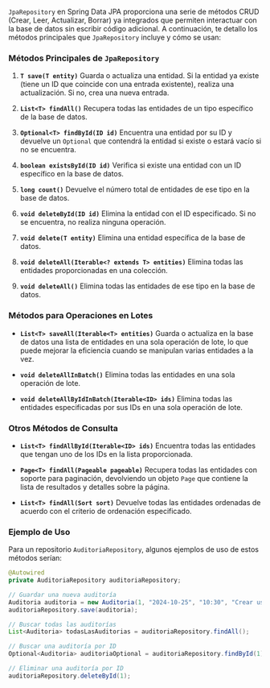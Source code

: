 `JpaRepository` en Spring Data JPA proporciona una serie de métodos CRUD (Crear, Leer, Actualizar, Borrar) ya integrados que permiten interactuar con la base de datos sin escribir código adicional. A continuación, te detallo los métodos principales que `JpaRepository` incluye y cómo se usan:

### Métodos Principales de `JpaRepository`

1. **`T save(T entity)`**
   Guarda o actualiza una entidad. Si la entidad ya existe (tiene un ID que coincide con una entrada existente), realiza una actualización. Si no, crea una nueva entrada.

2. **`List<T> findAll()`**
   Recupera todas las entidades de un tipo específico de la base de datos.

3. **`Optional<T> findById(ID id)`**
   Encuentra una entidad por su ID y devuelve un `Optional` que contendrá la entidad si existe o estará vacío si no se encuentra.

4. **`boolean existsById(ID id)`**
   Verifica si existe una entidad con un ID específico en la base de datos.

5. **`long count()`**
   Devuelve el número total de entidades de ese tipo en la base de datos.

6. **`void deleteById(ID id)`**
   Elimina la entidad con el ID especificado. Si no se encuentra, no realiza ninguna operación.

7. **`void delete(T entity)`**
   Elimina una entidad específica de la base de datos.

8. **`void deleteAll(Iterable<? extends T> entities)`**
   Elimina todas las entidades proporcionadas en una colección.

9. **`void deleteAll()`**
   Elimina todas las entidades de ese tipo en la base de datos.

### Métodos para Operaciones en Lotes

- **`List<T> saveAll(Iterable<T> entities)`**
  Guarda o actualiza en la base de datos una lista de entidades en una sola operación de lote, lo que puede mejorar la eficiencia cuando se manipulan varias entidades a la vez.

- **`void deleteAllInBatch()`**
  Elimina todas las entidades en una sola operación de lote.

- **`void deleteAllByIdInBatch(Iterable<ID> ids)`**
  Elimina todas las entidades especificadas por sus IDs en una sola operación de lote.

### Otros Métodos de Consulta

- **`List<T> findAllById(Iterable<ID> ids)`**
  Encuentra todas las entidades que tengan uno de los IDs en la lista proporcionada.

- **`Page<T> findAll(Pageable pageable)`**
  Recupera todas las entidades con soporte para paginación, devolviendo un objeto `Page` que contiene la lista de resultados y detalles sobre la página.

- **`List<T> findAll(Sort sort)`**
  Devuelve todas las entidades ordenadas de acuerdo con el criterio de ordenación especificado.

### Ejemplo de Uso

Para un repositorio `AuditoriaRepository`, algunos ejemplos de uso de estos métodos serían:

```java
@Autowired
private AuditoriaRepository auditoriaRepository;

// Guardar una nueva auditoría
Auditoria auditoria = new Auditoria(1, "2024-10-25", "10:30", "Crear usuario", usuario);
auditoriaRepository.save(auditoria);

// Buscar todas las auditorías
List<Auditoria> todasLasAuditorias = auditoriaRepository.findAll();

// Buscar una auditoría por ID
Optional<Auditoria> auditoriaOptional = auditoriaRepository.findById(1);

// Eliminar una auditoría por ID
auditoriaRepository.deleteById(1);
